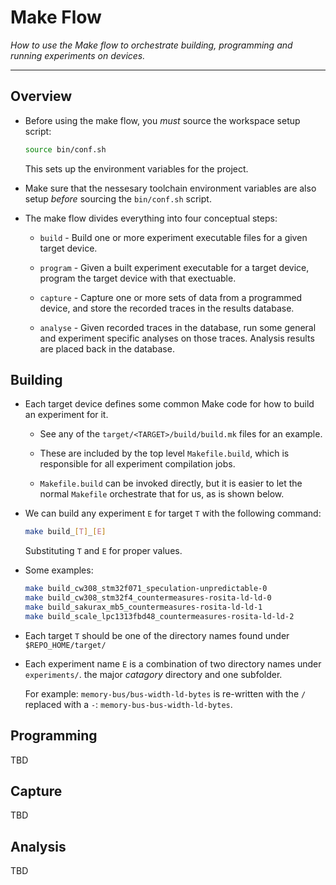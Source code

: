 
# Make Flow

*How to use the Make flow to orchestrate building, programming and
running experiments on devices.*

---

## Overview

- Before using the make flow, you *must* source the workspace
  setup script:

  ```sh
  source bin/conf.sh
  ```

  This sets up the environment variables for the project.

- Make sure that the nessesary toolchain environment variables are
  also setup *before* sourcing the `bin/conf.sh` script.


- The make flow divides everything into four conceptual steps:

  - `build` - Build one or more experiment executable files for a
    given target device.

  - `program` - Given a built experiment executable for a target device,
    program the target device with that exectuable.

  - `capture` - Capture one or more sets of data from a programmed device,
    and store the recorded traces in the results database.

  - `analyse` - Given recorded traces in the database, run some
    general and experiment specific analyses on those traces.
    Analysis results are placed back in the database.

## Building

- Each target device defines some common Make code for how to build
  an experiment for it.

  - See any of the `target/<TARGET>/build/build.mk` files for an example.

  - These are included by the top level `Makefile.build`, which is
    responsible for all experiment compilation jobs.

  - `Makefile.build` can be invoked directly, but it is easier to let
    the normal `Makefile` orchestrate that for us, as is shown below.

- We can build any experiment `E` for target `T` with the following
  command:

  ```sh
  make build_[T]_[E]
  ```

  Substituting `T` and `E` for proper values.

- Some examples:

  ```sh
  make build_cw308_stm32f071_speculation-unpredictable-0
  make build_cw308_stm32f4_countermeasures-rosita-ld-ld-0
  make build_sakurax_mb5_countermeasures-rosita-ld-ld-1
  make build_scale_lpc1313fbd48_countermeasures-rosita-ld-ld-2
  ```

- Each target `T` should be one of the directory names
  found under `$REPO_HOME/target/`

- Each experiment name `E` is a combination of two directory names
  under `experiments/`. the major *catagory* directory and one subfolder.

  For example: `memory-bus/bus-width-ld-bytes` is re-written with the
  `/` replaced with a `-`: `memory-bus-bus-width-ld-bytes`.


## Programming

TBD


## Capture

TBD


## Analysis

TBD



